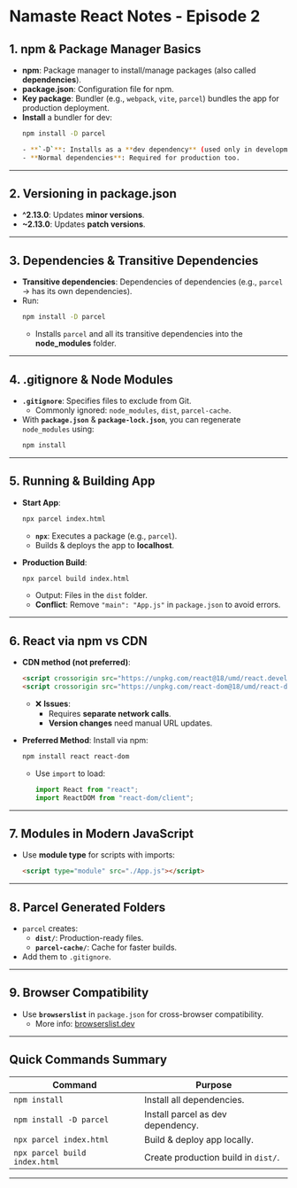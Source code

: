 # Namaste React Notes - Episode 2

## 1. npm & Package Manager Basics
- **npm**: Package manager to install/manage packages (also called **dependencies**).
- **package.json**: Configuration file for npm.
- **Key package**: Bundler (e.g., `webpack`, `vite`, `parcel`) bundles the app for production deployment.
- **Install** a bundler for dev:
  ```bash
  npm install -D parcel

  - **`-D`**: Installs as a **dev dependency** (used only in development).
  - **Normal dependencies**: Required for production too.

---

## 2. Versioning in package.json
- **^2.13.0**: Updates **minor versions**.
- **~2.13.0**: Updates **patch versions**.

---

## 3. Dependencies & Transitive Dependencies
- **Transitive dependencies**: Dependencies of dependencies (e.g., `parcel` → has its own dependencies).
- Run:
  ```bash
  npm install -D parcel
  ```
  - Installs `parcel` and all its transitive dependencies into the **node_modules** folder.

---

## 4. .gitignore & Node Modules
- **`.gitignore`**: Specifies files to exclude from Git.
  - Commonly ignored: `node_modules`, `dist`, `parcel-cache`.
- With **`package.json`** & **`package-lock.json`**, you can regenerate `node_modules` using:
  ```bash
  npm install
  ```

---

## 5. Running & Building App
- **Start App**:
  ```bash
  npx parcel index.html
  ```
  - **`npx`**: Executes a package (e.g., `parcel`).
  - Builds & deploys the app to **localhost**.

- **Production Build**:
  ```bash
  npx parcel build index.html
  ```
  - Output: Files in the `dist` folder.
  - **Conflict**: Remove `"main": "App.js"` in `package.json` to avoid errors.

---

## 6. React via npm vs CDN
- **CDN method (not preferred)**:
  ```html
  <script crossorigin src="https://unpkg.com/react@18/umd/react.development.js"></script>
  <script crossorigin src="https://unpkg.com/react-dom@18/umd/react-dom.development.js"></script>
  ```
  - ❌ **Issues**:
    - Requires **separate network calls**.
    - **Version changes** need manual URL updates.

- **Preferred Method**:
  Install via npm:
  ```bash
  npm install react react-dom
  ```
  - Use `import` to load:
    ```javascript
    import React from "react";
    import ReactDOM from "react-dom/client";
    ```

---

## 7. Modules in Modern JavaScript
- Use **module type** for scripts with imports:
  ```html
  <script type="module" src="./App.js"></script>
  ```

---

## 8. Parcel Generated Folders
- `parcel` creates:
  - **`dist/`**: Production-ready files.
  - **`parcel-cache/`**: Cache for faster builds.
- Add them to `.gitignore`.

---

## 9. Browser Compatibility
- Use **`browserslist`** in `package.json` for cross-browser compatibility.
  - More info: [browserslist.dev](https://browserslist.dev)

---

## Quick Commands Summary
| **Command**                  | **Purpose**                             |
|------------------------------|-----------------------------------------|
| `npm install`                | Install all dependencies.              |
| `npm install -D parcel`      | Install parcel as dev dependency.      |
| `npx parcel index.html`      | Build & deploy app locally.            |
| `npx parcel build index.html`| Create production build in `dist/`.    |

---
